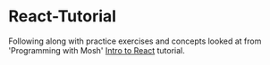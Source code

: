# React-Tutorial
Following along with practice exercises and concepts looked at from 'Programming with Mosh' <a href="https://www.youtube.com/watch?v=SqcY0GlETPk&list=RDCMUCWv7vMbMWH4-V0ZXdmDpPBA&start_radio=1&rv=SqcY0GlETPk&t=2717"> Intro to React</a> tutorial.
